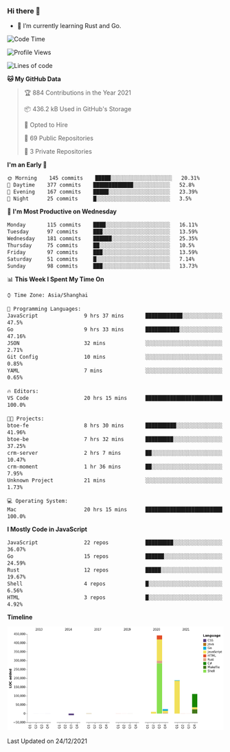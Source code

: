 ### Hi there 👋

- 🌱 I’m currently learning Rust and Go.

<!--START_SECTION:waka-->
![Code Time](http://img.shields.io/badge/Code%20Time-51%20hrs%2020%20mins-blue)

![Profile Views](http://img.shields.io/badge/Profile%20Views-12-blue)

![Lines of code](https://img.shields.io/badge/From%20Hello%20World%20I%27ve%20Written-770%20Thousand%20lines%20of%20code-blue)

**🐱 My GitHub Data** 

> 🏆 884 Contributions in the Year 2021
 > 
> 📦 436.2 kB Used in GitHub's Storage 
 > 
> 💼 Opted to Hire
 > 
> 📜 69 Public Repositories 
 > 
> 🔑 3 Private Repositories  
 > 
**I'm an Early 🐤** 

```text
🌞 Morning    145 commits    █████░░░░░░░░░░░░░░░░░░░░   20.31% 
🌆 Daytime    377 commits    █████████████░░░░░░░░░░░░   52.8% 
🌃 Evening    167 commits    █████░░░░░░░░░░░░░░░░░░░░   23.39% 
🌙 Night      25 commits     █░░░░░░░░░░░░░░░░░░░░░░░░   3.5%

```
📅 **I'm Most Productive on Wednesday** 

```text
Monday       115 commits    ████░░░░░░░░░░░░░░░░░░░░░   16.11% 
Tuesday      97 commits     ███░░░░░░░░░░░░░░░░░░░░░░   13.59% 
Wednesday    181 commits    ██████░░░░░░░░░░░░░░░░░░░   25.35% 
Thursday     75 commits     ██░░░░░░░░░░░░░░░░░░░░░░░   10.5% 
Friday       97 commits     ███░░░░░░░░░░░░░░░░░░░░░░   13.59% 
Saturday     51 commits     █░░░░░░░░░░░░░░░░░░░░░░░░   7.14% 
Sunday       98 commits     ███░░░░░░░░░░░░░░░░░░░░░░   13.73%

```


📊 **This Week I Spent My Time On** 

```text
⌚︎ Time Zone: Asia/Shanghai

💬 Programming Languages: 
JavaScript               9 hrs 37 mins       ████████████░░░░░░░░░░░░░   47.5% 
Go                       9 hrs 33 mins       ███████████░░░░░░░░░░░░░░   47.16% 
JSON                     32 mins             ░░░░░░░░░░░░░░░░░░░░░░░░░   2.71% 
Git Config               10 mins             ░░░░░░░░░░░░░░░░░░░░░░░░░   0.85% 
YAML                     7 mins              ░░░░░░░░░░░░░░░░░░░░░░░░░   0.65%

🔥 Editors: 
VS Code                  20 hrs 15 mins      █████████████████████████   100.0%

🐱‍💻 Projects: 
btoe-fe                  8 hrs 30 mins       ██████████░░░░░░░░░░░░░░░   41.96% 
btoe-be                  7 hrs 32 mins       █████████░░░░░░░░░░░░░░░░   37.25% 
crm-server               2 hrs 7 mins        ██░░░░░░░░░░░░░░░░░░░░░░░   10.47% 
crm-moment               1 hr 36 mins        ██░░░░░░░░░░░░░░░░░░░░░░░   7.95% 
Unknown Project          21 mins             ░░░░░░░░░░░░░░░░░░░░░░░░░   1.73%

💻 Operating System: 
Mac                      20 hrs 15 mins      █████████████████████████   100.0%

```

**I Mostly Code in JavaScript** 

```text
JavaScript               22 repos            █████████░░░░░░░░░░░░░░░░   36.07% 
Go                       15 repos            ██████░░░░░░░░░░░░░░░░░░░   24.59% 
Rust                     12 repos            █████░░░░░░░░░░░░░░░░░░░░   19.67% 
Shell                    4 repos             █░░░░░░░░░░░░░░░░░░░░░░░░   6.56% 
HTML                     3 repos             █░░░░░░░░░░░░░░░░░░░░░░░░   4.92%

```


**Timeline**

![Chart not found](https://raw.githubusercontent.com/elton/elton/main/charts/bar_graph.png) 


 Last Updated on 24/12/2021
<!--END_SECTION:waka-->

<!--
**elton/elton** is a ✨ _special_ ✨ repository because its `README.md` (this file) appears on your GitHub profile.

Here are some ideas to get you started:

- 🔭 I’m currently working on ...
- 🌱 I’m currently learning ...
- 👯 I’m looking to collaborate on ...
- 🤔 I’m looking for help with ...
- 💬 Ask me about ...
- 📫 How to reach me: ...
- 😄 Pronouns: ...
- ⚡ Fun fact: ...
-->
